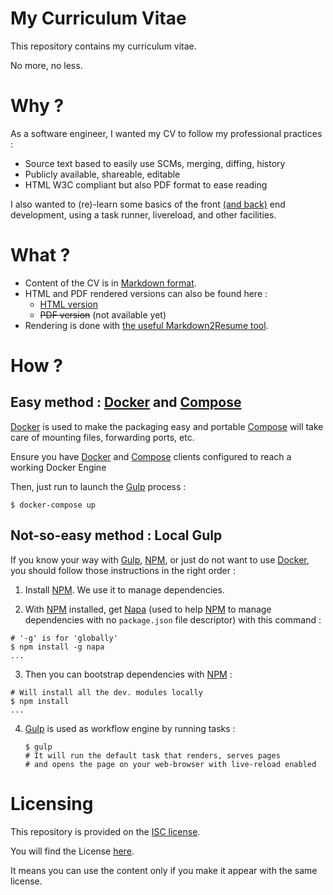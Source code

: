 # My Curriculum Vitae

This repository contains my curriculum vitae.

No more, no less.

# Why ?

As a software engineer, I wanted my CV to follow my professional practices :

* Source text based to easily use SCMs, merging, diffing, history
* Publicly available, shareable, editable
* HTML W3C compliant but also PDF format to ease reading


I also wanted to (re)-learn some basics of the front [(and back)](http://www.commitstrip.com/en/2015/09/08/how-to-mess-with-your-project-manager/?setLocale=1) end development, using a task runner, livereload, and other facilities.


# What ?

* Content of the CV is in
[Markdown format][1].
* HTML and PDF rendered versions can also be found here :
  - [HTML version](./cv.html)
  - ~~PDF version~~ (not available yet)
* Rendering is done  with
[the useful Markdown2Resume tool][2].

# How ?

## Easy method : [Docker][6] and [Compose][7]

[Docker][6] is used to make the packaging easy and portable
[Compose][7] will take care of mounting files, forwarding ports, etc.

Ensure you have [Docker][6] and [Compose][7] clients
configured to reach a working Docker Engine

Then, just run  to launch the [Gulp][5] process :
```
$ docker-compose up
```



## Not-so-easy method : Local Gulp

If you know your way with [Gulp][5], [NPM][3],
or just do not want to use [Docker][6],
you should follow those instructions in the right order :

1. Install [NPM][3]. We use it to manage dependencies.

2. With [NPM][3] installed, get [Napa][4] (used to help [NPM][3]
to manage dependencies with no ```package.json``` file descriptor)
with this command :
```
# '-g' is for 'globally'
$ npm install -g napa
...
```

3. Then you can bootstrap dependencies with [NPM][3] :
```
# Will install all the dev. modules locally
$ npm install
...
```

4. [Gulp](http://gulpjs.com) is used as workflow engine by running tasks :
    ```
    $ gulp
    # It will run the default task that renders, serves pages
    # and opens the page on your web-browser with live-reload enabled
    ```


# Licensing

This repository is provided on the [ISC license](http://www.gnu.org/licenses/license-list.html#ISC).

You will find the License [here](./LICENSE.md).

It means you can use the content only
if you make it appear with the same license.


[1]: https://daringfireball.net/projects/markdown
[2]: https://github.com/there4/markdown-resume
[3]: https://npmjs.org
[4]: https://www.npmjs.com/package/napa
[5]: http://gulpjs.com
[6]: https://docker.com
[7]: https://docs.docker.com/compose/
